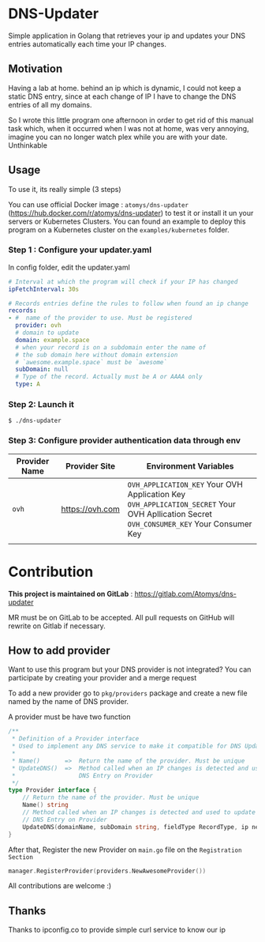 # DNS-Updater

Simple application in Golang that retrieves your ip and updates your DNS entries automatically each time your IP changes.

## Motivation

Having a lab at home. behind an ip which is dynamic, I could not keep a static DNS entry, since at each change of IP I have to change the DNS entries of all my domains.

So I wrote this little program one afternoon in order to get rid of this manual task which, when it occurred when I was not at home, was very annoying, imagine you can no longer watch plex while you are with your date. Unthinkable

## Usage

To use it, its really simple (3 steps)

You can use official Docker image : `atomys/dns-updater` (https://hub.docker.com/r/atomys/dns-updater) to test it or install it un your servers or Kubernetes Clusters. You can found an example to deploy this program on a Kubernetes cluster on the `examples/kubernetes` folder.

### Step 1 : Configure your updater.yaml
In config folder, edit the updater.yaml

```yaml
# Interval at which the program will check if your IP has changed
ipFetchInterval: 30s

# Records entries define the rules to follow when found an ip change
records:
- #  name of the provider to use. Must be registered
  provider: ovh
  # domain to update
  domain: example.space
  # when your record is on a subdomain enter the name of
  # the sub domain here without domain extension
  # `awesome.example.space` must be `awesome`
  subDomain: null
  # Type of the record. Actually must be A or AAAA only
  type: A
```

### Step 2: Launch it
```
$ ./dns-updater
```

### Step 3: Configure provider authentication data through env

| Provider Name | Provider Site   | Environment Variables                                                                                                                                |
| ------------- | --------------- | ---------------------------------------------------------------------------------------------------------------------------------------------------- |
| `ovh`         | https://ovh.com | `OVH_APPLICATION_KEY` Your OVH Application Key<br /> `OVH_APPLICATION_SECRET` Your OVH Apllication Secret<br /> `OVH_CONSUMER_KEY` Your Consumer Key |
|               |                 |                                                                                                                                                      |

# Contribution

**This project is maintained on GitLab** : https://gitlab.com/Atomys/dns-updater

MR must be on GitLab to be accepted. All pull requests on GitHub will rewrite on Gitlab if necessary.

## How to add provider
Want to use this program but your DNS provider is not integrated? You can participate by creating your provider and a merge request

To add a new provider go to `pkg/providers` package and create a new file named by the name of DNS provider.

A provider must be have two function
```go
/**
 * Definition of a Provider interface
 * Used to implement any DNS service to make it compatible for DNS Updater
 *
 * Name()       =>  Return the name of the provider. Must be unique
 * UpdateDNS()  =>  Method called when an IP changes is detected and used to update
 *                  DNS Entry on Provider
 */
type Provider interface {
	// Return the name of the provider. Must be unique
	Name() string
	// Method called when an IP changes is detected and used to update
	// DNS Entry on Provider
	UpdateDNS(domainName, subDomain string, fieldType RecordType, ip net.IP) error
}
```

After that, Register the new Provider on `main.go` file on the `Registration Section`
```go
manager.RegisterProvider(providers.NewAwesomeProvider())
```

All contributions are welcome :)

## Thanks
Thanks to ipconfig.co to provide simple curl service to know our ip
